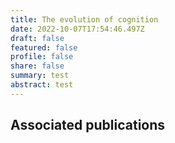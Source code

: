 ```yaml
---
title: The evolution of cognition
date: 2022-10-07T17:54:46.497Z
draft: false
featured: false
profile: false
share: false
summary: test
abstract: test
---
```


## Associated publications 


